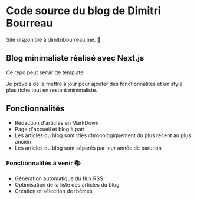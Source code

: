 # Code source du blog de Dimitri Bourreau

Site disponible à dimitribourreau.me. 🙂

## Blog minimaliste réalisé avec Next.js

Ce repo peut servir de template.

Je prévois de le mettre à jour pour ajouter des fonctionnalités et un style plus riche tout en restant minimaliste.

## Fonctionnalités

- Rédaction d'articles en MarkDown
- Page d'accueil et blog à part
- Les articles du blog sont triés chronologiquement du plus récent au plus ancien
- Les articles du blog sont séparés par leur année de parution

### Fonctionnalités à venir 📚

- Génération automatique du flux RSS
- Optimisation de la liste des articles du blog
- Création et sélection de thèmes
